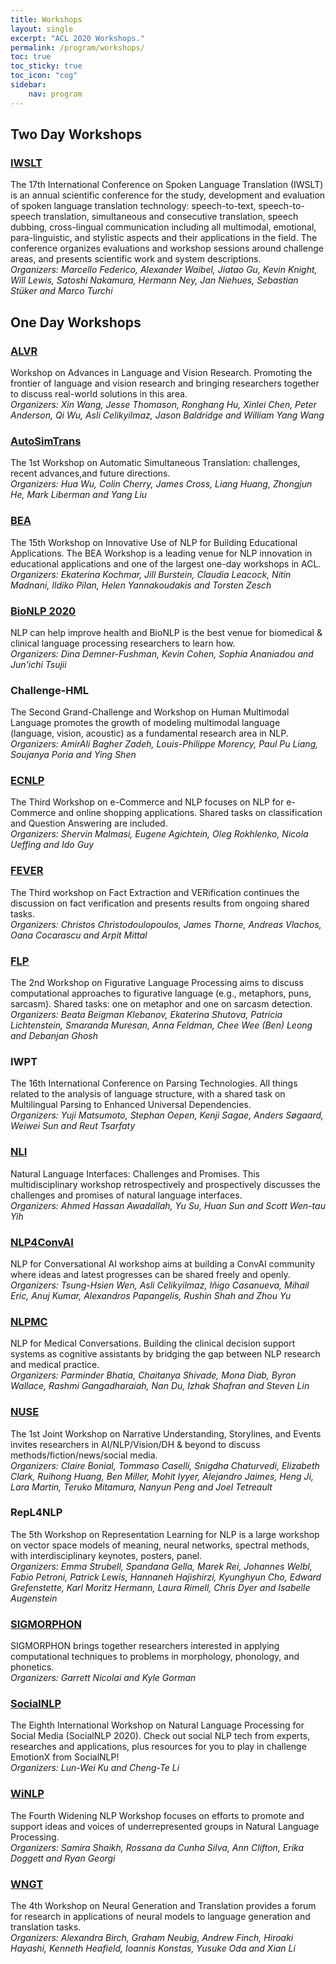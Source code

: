 ```yaml
---
title: Workshops 
layout: single
excerpt: "ACL 2020 Workshops."
permalink: /program/workshops/
toc: true
toc_sticky: true
toc_icon: "cog"
sidebar: 
    nav: program
---
```


## Two Day Workshops

### [IWSLT](http://www.iwslt.org/doku.php) 
The 17th International Conference on Spoken Language Translation (IWSLT) is an annual scientific conference for the study, development and evaluation of spoken language translation technology: speech-to-text, speech-to-speech translation, simultaneous and consecutive translation, speech dubbing, cross-lingual communication including all multimodal, emotional, para-linguistic, and stylistic aspects and their applications in the field. The conference organizes evaluations and workshop sessions around challenge areas, and presents scientific work and system descriptions. <br/>
*Organizers: Marcello Federico, Alexander Waibel, Jiatao Gu, Kevin Knight, Will Lewis, Satoshi Nakamura, Hermann Ney, Jan Niehues, Sebastian Stüker and Marco Turchi*

## One Day Workshops

### [ALVR](https://alvr-workshop.github.io/)
Workshop on Advances in Language and Vision Research. Promoting the frontier of language and vision research and bringing researchers together to discuss real-world solutions in this area. <br/>
*Organizers: Xin Wang, Jesse Thomason, Ronghang Hu, Xinlei Chen, Peter Anderson, Qi Wu, Asli Celikyilmaz, Jason Baldridge and William Yang Wang*

### [AutoSimTrans](https://autosimtrans.github.io) 
The 1st Workshop on Automatic Simultaneous Translation: challenges, recent advances,and future directions. <br/>
*Organizers: Hua Wu, Colin Cherry, James Cross, Liang Huang, Zhongjun He, Mark Liberman and Yang Liu*

### [BEA](https://sig-edu.org/bea/current)
The 15th Workshop on Innovative Use of NLP for Building Educational Applications. The BEA Workshop is a leading venue for NLP innovation in educational applications and one of the largest one-day workshops in ACL. <br/>
*Organizers: Ekaterina Kochmar, Jill Burstein, Claudia Leacock, Nitin Madnani, Ildiko Pilan, Helen Yannakoudakis and Torsten Zesch*

### [BioNLP 2020](https://www.aclweb.org/portal/content/bionlp-2020-workshop-biomedical-natural-language-processing)
NLP can help improve health and BioNLP is the best venue for biomedical &amp; clinical language processing researchers to learn how. <br/>
*Organizers: Dina Demner-Fushman, Kevin Cohen, Sophia Ananiadou and Jun'ichi Tsujii*

### Challenge-HML
The Second Grand-Challenge and Workshop on Human Multimodal Language promotes the growth of modeling multimodal language (language, vision, acoustic) as a fundamental research area in NLP. <br/>
*Organizers: AmirAli Bagher Zadeh, Louis-Philippe Morency, Paul Pu Liang, Soujanya Poria and Ying Shen*

### [ECNLP](https://sites.google.com/view/ecnlp/acl-2020) 
The Third Workshop on e-Commerce and NLP focuses on NLP for e-Commerce and online shopping applications. Shared tasks on classification and Question Answering are included. <br/>
*Organizers: Shervin Malmasi, Eugene Agichtein, Oleg Rokhlenko, Nicola Ueffing and Ido Guy*

### [FEVER](http://fever.ai/)
The Third workshop on Fact Extraction and VERification continues the discussion on fact verification and presents results from ongoing shared tasks. <br/>
*Organizers: Christos Christodoulopoulos, James Thorne, Andreas Vlachos, Oana Cocarascu and Arpit Mittal*

### [FLP](https://sites.google.com/view/figlang2020/)
The 2nd Workshop on Figurative Language Processing aims to discuss computational approaches to figurative language (e.g., metaphors, puns, sarcasm). Shared tasks: one on metaphor and one on sarcasm detection. <br/>
*Organizers: Beata Beigman Klebanov, Ekaterina Shutova, Patricia Lichtenstein, Smaranda Muresan, Anna Feldman, Chee Wee (Ben) Leong and Debanjan Ghosh*

### IWPT
The 16th International Conference on Parsing Technologies. All things related to the analysis of language structure, with a shared task on Multilingual Parsing to Enhanced Universal Dependencies. <br/>
*Organizers: Yuji Matsumoto, Stephan Oepen, Kenji Sagae, Anders Søgaard, Weiwei Sun and Reut Tsarfaty*

### [NLI](https://nli-acl2020.github.io/)
Natural Language Interfaces: Challenges and Promises. This multidisciplinary workshop retrospectively and prospectively discusses the challenges and promises of natural language interfaces. <br/>
*Organizers: Ahmed Hassan Awadallah, Yu Su, Huan Sun and Scott Wen-tau Yih*

### [NLP4ConvAI](https://sites.google.com/view/2ndnlp4convai/home)
NLP for Conversational AI workshop aims at building a ConvAI community where ideas and latest progresses can be shared freely and openly. <br/> 
*Organizers: Tsung-Hsien Wen, Asli Celikyilmaz, Iñigo Casanueva, Mihail Eric, Anuj Kumar, Alexandros Papangelis, Rushin Shah and Zhou Yu*

### [NLPMC](https://sites.google.com/view/nlp4medicalconversations/home)
NLP for Medical Conversations. Building the clinical decision support systems as cognitive assistants by bridging the gap between NLP research and medical practice. <br/>
*Organizers: Parminder Bhatia, Chaitanya Shivade, Mona Diab, Byron Wallace, Rashmi Gangadharaiah, Nan Du, Izhak Shafran and Steven Lin*

### [NUSE](https://sites.google.com/view/nuse)
The 1st Joint Workshop on Narrative Understanding, Storylines, and Events invites researchers in AI/NLP/Vision/DH &amp; beyond to discuss methods/fiction/news/social media. <br/>
*Organizers: Claire Bonial, Tommaso Caselli, Snigdha Chaturvedi, Elizabeth Clark, Ruihong Huang, Ben Miller, Mohit Iyyer, Alejandro Jaimes, Heng Ji, Lara Martin, Teruko Mitamura, Nanyun Peng and Joel Tetreault*

### RepL4NLP 
The 5th Workshop on Representation Learning for NLP is a large workshop on vector space models of meaning, neural networks, spectral methods, with interdisciplinary keynotes, posters, panel. <br/>
*Organizers: Emma Strubell, Spandana Gella, Marek Rei, Johannes Welbl, Fabio Petroni, Patrick Lewis, Hannaneh Hajishirzi, Kyunghyun Cho, Edward Grefenstette, Karl Moritz Hermann, Laura Rimell, Chris Dyer and Isabelle Augenstein*

### [SIGMORPHON](https://sigmorphon.github.io/workshops/2020/)
SIGMORPHON brings together researchers interested in applying computational techniques to problems in morphology, phonology, and phonetics. <br/>
*Organizers: Garrett Nicolai and Kyle Gorman*

### [SocialNLP](https://sites.google.com/site/socialnlp2020/)
The Eighth International Workshop on Natural Language Processing for Social Media (SocialNLP 2020). Check out social NLP tech from experts, researches and applications, plus resources for you to play in challenge EmotionX from SocialNLP! <br/>
*Organizers: Lun-Wei Ku and Cheng-Te Li*

### [WiNLP](http://www.winlp.org/winlp-2020-workshop/)
The Fourth Widening NLP Workshop focuses on efforts to promote and support ideas and voices of underrepresented groups in Natural Language Processing. <br/>
*Organizers: Samira Shaikh, Rossana da Cunha Silva, Ann Clifton, Erika Doggett and Ryan Georgi*

### [WNGT](https://sites.google.com/view/wngt20/home)
The 4th Workshop on Neural Generation and Translation provides a forum for research in applications of neural models to language generation and translation tasks. <br/>
*Organizers: Alexandra Birch, Graham Neubig, Andrew Finch, Hiroaki Hayashi, Kenneth Heafield, Ioannis Konstas, Yusuke Oda and Xian Li*


